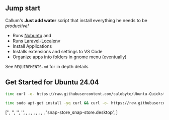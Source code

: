 ## Jump start

Callum's **Just add water** script that install everything he needs to be _productive!_

- Runs [Nubuntu](https://github.com/calobyte/nubuntu) and
- Runs [Laravel-Localenv](https://github.com/calobyte/laravel-localenv)
- Install Applications
- Installs extensions and settings to VS Code
- Organize apps into folders in gnome menu (eventually)

See `REQUIREMENTS.md` for in depth details

## Get Started for Ubuntu 24.04

```bash
time curl -o- https://raw.githubusercontent.com/calobyte/Ubuntu-Quickstart/refs/heads/main/24.04.sh | bash
```

```bash
time sudo apt-get install -yq curl && curl -o- https://raw.githubusercontent.com/calobyte/Ubuntu-Quickstart/refs/heads/main/25.04.sh | bash
```


['', '', '', '', , , , , , , , , 'snap-store_snap-store.desktop', ]